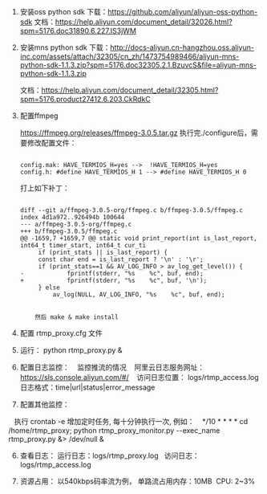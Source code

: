 
1. 安装oss python sdk
    下载：https://github.com/aliyun/aliyun-oss-python-sdk
    文档：https://help.aliyun.com/document_detail/32026.html?spm=5176.doc31890.6.227.IS3jWM

2. 安装mns python sdk
    下载：http://docs-aliyun.cn-hangzhou.oss.aliyun-inc.com/assets/attach/32305/cn_zh/1473754989466/aliyun-mns-python-sdk-1.1.3.zip?spm=5176.doc32305.2.1.BzuvcS&file=aliyun-mns-python-sdk-1.1.3.zip

    文档：https://help.aliyun.com/document_detail/32305.html?spm=5176.product27412.6.203.CkRdkC

3.  配置ffmpeg 

    https://ffmpeg.org/releases/ffmpeg-3.0.5.tar.gz
	执行完./configure后，需要修改配置文件：
	<pre><code>
	config.mak: HAVE_TERMIOS_H=yes -->  !HAVE_TERMIOS_H=yes
	config.h: #define HAVE_TERMIOS_H 1 --> #define HAVE_TERMIOS_H 0
	</code></pre>

    打上如下补丁：
	<pre><code>
	diff --git a/ffmpeg-3.0.5-org/ffmpeg.c b/ffmpeg-3.0.5/ffmpeg.c
	index 4d1a972..926494b 100644
	--- a/ffmpeg-3.0.5-org/ffmpeg.c
	+++ b/ffmpeg-3.0.5/ffmpeg.c
	@@ -1659,7 +1659,7 @@ static void print_report(int is_last_report, int64_t timer_start, int64_t cur_ti
	     if (print_stats || is_last_report) {
		 const char end = is_last_report ? '\n' : '\r';
		 if (print_stats==1 && AV_LOG_INFO > av_log_get_level()) {
	-            fprintf(stderr, "%s    %c", buf, end);
	+            fprintf(stderr, "%s    %c", buf, '\n');
		 } else
		     av_log(NULL, AV_LOG_INFO, "%s    %c", buf, end);


		然后 make & make install
	</code></pre>

4. 配置 rtmp_proxy.cfg 文件
    
5. 运行： python rtmp_proxy.py &

6. 配置日志监控： 
    监控推流的情况
    阿里云日志服务网址：https://sls.console.aliyun.com/#/
    访问日志位置： logs/rtmp_access.log
    日志格式：time|url|status|error_message

7. 配置其他监控：

    执行 crontab -e 增加定时任务, 每十分钟执行一次, 例如：
    */10 * * * * cd /home/rtmp_proxy; python rtmp_proxy_monitor.py --exec_name rtmp_proxy.py &> /dev/null &


6. 查看日志：
运行日志：logs/rtmp_proxy.log  
访问日志：logs/rtmp_access.log

7. 资源占用：
以540kbps码率流为例， 单路流占用内存：10MB  CPU: 2~3%


